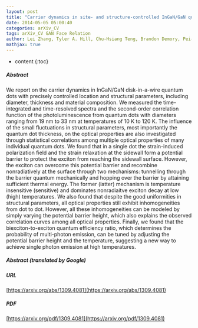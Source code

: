 ```yaml
---
layout: post
title: "Carrier dynamics in site- and structure-controlled InGaN/GaN quantum dots"
date: 2014-05-05 05:00:40
categories: arXiv_CV
tags: arXiv_CV GAN Face Relation
author: Lei Zhang, Tyler A. Hill, Chu-Hsiang Teng, Brandon Demory, Pei-Cheng Ku, Hui Deng
mathjax: true
---
```


* content
{:toc}

##### Abstract
We report on the carrier dynamics in InGaN/GaN disk-in-a-wire quantum dots with precisely controlled location and structural parameters, including diameter, thickness and material composition. We measured the time-integrated and time-resolved spectra and the second-order correlation function of the photoluminescence from quantum dots with diameters ranging from 19 nm to 33 nm at temperatures of 10 K to 120 K. The influence of the small fluctuations in structural parameters, most importantly the quantum dot thickness, on the optical properties are also investigated through statistical correlations among multiple optical properties of many individual quantum dots. We found that in a single dot the strain-induced polarization field and the strain relaxation at the sidewall form a potential barrier to protect the exciton from reaching the sidewall surface. However, the exciton can overcome this potential barrier and recombine nonradiatively at the surface through two mechanisms: tunnelling through the barrier quantum mechanically and hopping over the barrier by attaining sufficient thermal energy. The former (latter) mechanism is temperature insensitive (sensitive) and dominates nonradiaitve exciton decay at low (high) temperatures. We also found that despite the good uniformities in structural parameters, all optical properties still exhibit inhomogeneities from dot to dot. However, all these inhomogeneities can be modeled by simply varying the potential barrier height, which also explains the observed correlation curves among all optical properties. Finally, we found that the biexciton-to-exciton quantum efficiency ratio, which determines the probability of multi-photon emission, can be tuned by adjusting the potential barrier height and the temperature, suggesting a new way to achieve single photon emission at high temperatures.

##### Abstract (translated by Google)


##### URL
[https://arxiv.org/abs/1309.4081](https://arxiv.org/abs/1309.4081)

##### PDF
[https://arxiv.org/pdf/1309.4081](https://arxiv.org/pdf/1309.4081)


